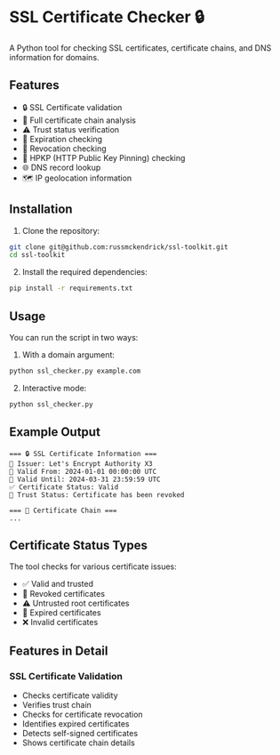 # SSL Certificate Checker 🔒

A Python tool for checking SSL certificates, certificate chains, and DNS information for domains.

## Features

- 🔒 SSL Certificate validation
- 🔗 Full certificate chain analysis
- ⚠️ Trust status verification
- 📅 Expiration checking
- 🚫 Revocation checking
- 📌 HPKP (HTTP Public Key Pinning) checking
- 🌐 DNS record lookup
- 🗺️ IP geolocation information

## Installation

1. Clone the repository:
```bash
git clone git@github.com:russmckendrick/ssl-toolkit.git
cd ssl-toolkit
```

2. Install the required dependencies:
```bash
pip install -r requirements.txt
```

## Usage

You can run the script in two ways:

1. With a domain argument:
```bash
python ssl_checker.py example.com
```

2. Interactive mode:
```bash
python ssl_checker.py
```

## Example Output

```
=== 🔒 SSL Certificate Information ===
🏢 Issuer: Let's Encrypt Authority X3
📅 Valid From: 2024-01-01 00:00:00 UTC
📅 Valid Until: 2024-03-31 23:59:59 UTC
✅ Certificate Status: Valid
🚫 Trust Status: Certificate has been revoked

=== 🔗 Certificate Chain ===
...
```

## Certificate Status Types

The tool checks for various certificate issues:

- ✅ Valid and trusted
- 🚫 Revoked certificates
- ⚠️ Untrusted root certificates
- 📛 Expired certificates
- ❌ Invalid certificates

## Features in Detail

### SSL Certificate Validation
- Checks certificate validity
- Verifies trust chain
- Checks for certificate revocation
- Identifies expired certificates
- Detects self-signed certificates
- Shows certificate chain details

